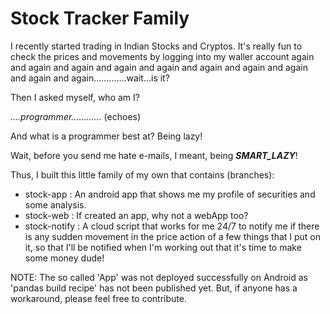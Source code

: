 # Stock Tracker Family

I recently started trading in Indian Stocks and Cryptos. It's really fun to check the prices and movements by logging into my waller account again and again and again and again and again and again and again and again and again and again.............wait...is it?

Then I asked myself, who am I?

*....programmer............* (echoes)

And what is a programmer best at? Being lazy!

Wait, before you send me hate e-mails, I meant, being **<i>SMART_LAZY</i>**!

Thus, I built this little family of my own that contains (branches):
* stock-app : An android app that shows me my profile of securities and some analysis.
* stock-web : If created an app, why not a webApp too?
* stock-notify : A cloud script that works for me 24/7 to notify me if there is any sudden movement in the price action of a few things that I put on it, so that I'll be notified when I'm working out that it's time to make some money dude!

NOTE: The so called 'App' was not deployed successfully on Android as 'pandas build recipe' has not been published yet. But, if anyone has a workaround, please feel free to contribute.
